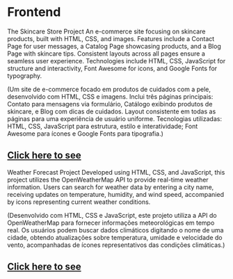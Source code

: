 # Frontend 
The Skincare Store Project
An e-commerce site focusing on skincare products, built with HTML, CSS, and images. Features include a Contact Page for user messages, a Catalog Page showcasing products, and a Blog Page with skincare tips. Consistent layouts across all pages ensure a seamless user experience. Technologies include HTML, CSS, JavaScript for structure and interactivity, Font Awesome for icons, and Google Fonts for typography.

(Um site de e-commerce focado em produtos de cuidados com a pele, desenvolvido com HTML, CSS e imagens. Inclui três páginas principais: Contato para mensagens via formulário, Catálogo exibindo produtos de skincare, e Blog com dicas de cuidados. Layout consistente em todas as páginas para uma experiência de usuário uniforme. Tecnologias utilizadas: HTML, CSS, JavaScript para estrutura, estilo e interatividade; Font Awesome para ícones e Google Fonts para tipografia.)

## [Click here to see](https://liviagalletti.github.io/frontend/)

Weather Forecast Project
Developed using HTML, CSS, and JavaScript, this project utilizes the OpenWeatherMap API to provide real-time weather information. Users can search for weather data by entering a city name, receiving updates on temperature, humidity, and wind speed, accompanied by icons representing current weather conditions.

(Desenvolvido com HTML, CSS e JavaScript, este projeto utiliza a API do OpenWeatherMap para fornecer informações meteorológicas em tempo real. Os usuários podem buscar dados climáticos digitando o nome de uma cidade, obtendo atualizações sobre temperatura, umidade e velocidade do vento, acompanhadas de ícones representativos das condições climáticas.)

## [Click here to see](https://liviagalletti.github.io/frontend/weatherApp/index.html)

